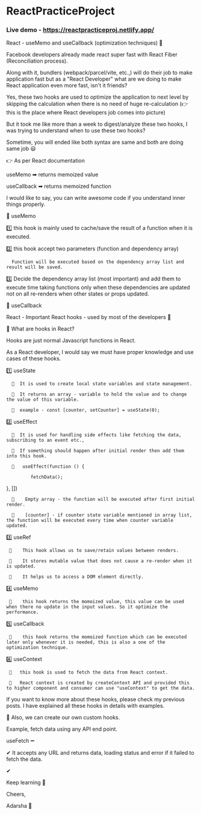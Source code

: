 # ReactPracticeProject

### Live demo - https://reactpracticeproj.netlify.app/

React - useMemo and useCallback (optimization techniques) 🚀

Facebook developers already made react super fast with React Fiber (Reconciliation process).

Along with it, bundlers (webpack/parcel/vite, etc.,) will do their job to make application fast but as a "React Developer" what are we doing to make React application even more fast, isn't it friends?

Yes, these two hooks are used to optimize the application to next level by skipping the calculation when there is no need of huge re-calculation (👉this is the place where React developers job comes into picture)

But it took me like more than a week to digest/analyze these two hooks, I was trying to understand when to use these two hooks?

Sometime, you will ended like both syntax are same and both are doing same job 😃

👉 As per React documentation

useMemo ➡ returns memoized value

useCallback ➡ returns memoized function

I would like to say, you can write awesome code if you understand inner things properly.

🔷 useMemo

1️⃣ this hook is mainly used to cache/save the result of a function when it is executed.

2️⃣ this hook accept two parameters (function and dependency array)

      Function will be executed based on the dependency array list and result will be saved.

3️⃣ Decide the dependency array list (most important) and add them to execute time taking functions only when these dependencies are updated not on all re-renders when other states or props updated.

🔷 useCallback

React - Important React hooks - used by most of the developers 🚀

🔷 What are hooks in React?

Hooks are just normal Javascript functions in React.

As a React developer, I would say we must have proper knowledge and use cases of these hooks.

1️⃣ useState

      📍  It is used to create local state variables and state management.

      📍  It returns an array - variable to hold the value and to change the value of this variable.

      📍  example - const [counter, setCounter] = useState(0);

2️⃣ useEffect

      📍  It is used for handling side effects like fetching the data, subscribing to an event etc.,

      📍  If something should happen after initial render then add them into this hook.

      📍   useEffect(function () {

             fetchData();

}, [])

      📍    Empty array - the function will be executed after first initial render.

      📍    [counter] - if counter state variable mentioned in array list, the function will be executed every time when counter variable updated.

3️⃣ useRef

     📍    This hook allows us to save/retain values between renders.

     📍    It stores mutable value that does not cause a re-render when it is updated.

     📍    It helps us to access a DOM element directly.

4️⃣ useMemo

     📍    this hook returns the momoized value, this value can be used when there no update in the input values. So it optimize the performance.

5️⃣ useCallback

     📍    this hook returns the momoized function which can be executed later only whenever it is needed, this is also a one of the optimization technique.

6️⃣ useContext

     📍   this hook is used to fetch the data from React context.

     📍   React context is created by createContext API and provided this to higher component and consumer can use "useContext" to get the data.

If you want to know more about these hooks, please check my previous posts. I have explained all these hooks in details with examples.

🔷 Also, we can create our own custom hooks.

Example, fetch data using any API end point.

useFetch ➖

✔ It accepts any URL and returns data, loading status and error if it failed to fetch the data.

✔

Keep learning 🙂

Cheers,

Adarsha 🚀
